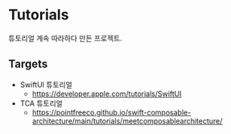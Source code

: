 # Tutorials

튜토리얼 계속 따라하다 만든 프로젝트.

## Targets
- SwiftUI 튜토리얼
  - https://developer.apple.com/tutorials/SwiftUI
- TCA 튜토리얼
  - https://pointfreeco.github.io/swift-composable-architecture/main/tutorials/meetcomposablearchitecture/
